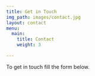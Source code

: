 ```yaml
---
title: Get in Touch
img_path: images/contact.jpg
layout: contact
menu:
  main:
    title: Contact
    weight: 3

---
```

To get in touch fill the form below.
